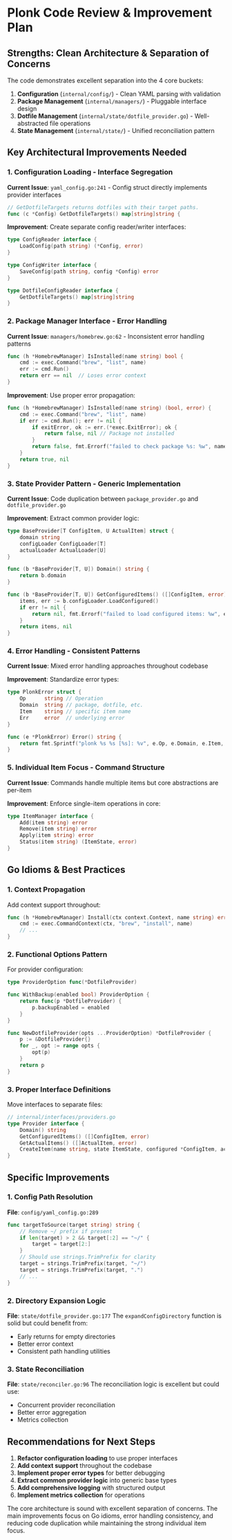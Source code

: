 # Plonk Code Review & Improvement Plan

## **Strengths: Clean Architecture & Separation of Concerns**

The code demonstrates excellent separation into the 4 core buckets:

1. **Configuration** (`internal/config/`) - Clean YAML parsing with validation
2. **Package Management** (`internal/managers/`) - Pluggable interface design
3. **Dotfile Management** (`internal/state/dotfile_provider.go`) - Well-abstracted file operations
4. **State Management** (`internal/state/`) - Unified reconciliation pattern

## **Key Architectural Improvements Needed**

### 1. **Configuration Loading - Interface Segregation**
**Current Issue**: `yaml_config.go:241` - Config struct directly implements provider interfaces
```go
// GetDotfileTargets returns dotfiles with their target paths.
func (c *Config) GetDotfileTargets() map[string]string {
```

**Improvement**: Create separate config reader/writer interfaces:
```go
type ConfigReader interface {
    LoadConfig(path string) (*Config, error)
}

type ConfigWriter interface {
    SaveConfig(path string, config *Config) error
}

type DotfileConfigReader interface {
    GetDotfileTargets() map[string]string
}
```

### 2. **Package Manager Interface - Error Handling**
**Current Issue**: `managers/homebrew.go:62` - Inconsistent error handling patterns
```go
func (h *HomebrewManager) IsInstalled(name string) bool {
    cmd := exec.Command("brew", "list", name)
    err := cmd.Run()
    return err == nil  // Loses error context
}
```

**Improvement**: Use proper error propagation:
```go
func (h *HomebrewManager) IsInstalled(name string) (bool, error) {
    cmd := exec.Command("brew", "list", name)
    if err := cmd.Run(); err != nil {
        if exitError, ok := err.(*exec.ExitError); ok {
            return false, nil // Package not installed
        }
        return false, fmt.Errorf("failed to check package %s: %w", name, err)
    }
    return true, nil
}
```

### 3. **State Provider Pattern - Generic Implementation**
**Current Issue**: Code duplication between `package_provider.go` and `dotfile_provider.go`

**Improvement**: Extract common provider logic:
```go
type BaseProvider[T ConfigItem, U ActualItem] struct {
    domain string
    configLoader ConfigLoader[T]
    actualLoader ActualLoader[U]
}

func (b *BaseProvider[T, U]) Domain() string {
    return b.domain
}

func (b *BaseProvider[T, U]) GetConfiguredItems() ([]ConfigItem, error) {
    items, err := b.configLoader.LoadConfigured()
    if err != nil {
        return nil, fmt.Errorf("failed to load configured items: %w", err)
    }
    return items, nil
}
```

### 4. **Error Handling - Consistent Patterns**
**Current Issue**: Mixed error handling approaches throughout codebase

**Improvement**: Standardize error types:
```go
type PlonkError struct {
    Op      string // Operation
    Domain  string // package, dotfile, etc.
    Item    string // specific item name
    Err     error  // underlying error
}

func (e *PlonkError) Error() string {
    return fmt.Sprintf("plonk %s %s [%s]: %v", e.Op, e.Domain, e.Item, e.Err)
}
```

### 5. **Individual Item Focus - Command Structure**
**Current Issue**: Commands handle multiple items but core abstractions are per-item

**Improvement**: Enforce single-item operations in core:
```go
type ItemManager interface {
    Add(item string) error
    Remove(item string) error
    Apply(item string) error
    Status(item string) (ItemState, error)
}
```

## **Go Idioms & Best Practices**

### 1. **Context Propagation**
Add context support throughout:
```go
func (h *HomebrewManager) Install(ctx context.Context, name string) error {
    cmd := exec.CommandContext(ctx, "brew", "install", name)
    // ...
}
```

### 2. **Functional Options Pattern**
For provider configuration:
```go
type ProviderOption func(*DotfileProvider)

func WithBackup(enabled bool) ProviderOption {
    return func(p *DotfileProvider) {
        p.backupEnabled = enabled
    }
}

func NewDotfileProvider(opts ...ProviderOption) *DotfileProvider {
    p := &DotfileProvider{}
    for _, opt := range opts {
        opt(p)
    }
    return p
}
```

### 3. **Proper Interface Definitions**
Move interfaces to separate files:
```go
// internal/interfaces/providers.go
type Provider interface {
    Domain() string
    GetConfiguredItems() ([]ConfigItem, error)
    GetActualItems() ([]ActualItem, error)
    CreateItem(name string, state ItemState, configured *ConfigItem, actual *ActualItem) Item
}
```

## **Specific Improvements**

### 1. **Config Path Resolution**
**File**: `config/yaml_config.go:289`
```go
func targetToSource(target string) string {
    // Remove ~/ prefix if present
    if len(target) > 2 && target[:2] == "~/" {
        target = target[2:]
    }
    // Should use strings.TrimPrefix for clarity
    target = strings.TrimPrefix(target, "~/")
    target = strings.TrimPrefix(target, ".")
    // ...
}
```

### 2. **Directory Expansion Logic**
**File**: `state/dotfile_provider.go:177`
The `expandConfigDirectory` function is solid but could benefit from:
- Early returns for empty directories
- Better error context
- Consistent path handling utilities

### 3. **State Reconciliation**
**File**: `state/reconciler.go:96`
The reconciliation logic is excellent but could use:
- Concurrent provider reconciliation
- Better error aggregation
- Metrics collection

## **Recommendations for Next Steps**

1. **Refactor configuration loading** to use proper interfaces
2. **Add context support** throughout the codebase
3. **Implement proper error types** for better debugging
4. **Extract common provider logic** into generic base types
5. **Add comprehensive logging** with structured output
6. **Implement metrics collection** for operations

The core architecture is sound with excellent separation of concerns. The main improvements focus on Go idioms, error handling consistency, and reducing code duplication while maintaining the strong individual item focus.
